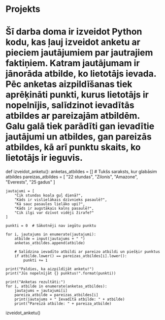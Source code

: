 # Projekts
# Šī darba doma ir izveidot Python kodu, kas ļauj izveidot anketu ar pieciem jautājumiem par jautrajiem faktiņiem. Katram jautājumam ir jānorāda atbilde, ko lietotājs ievada. Pēc anketas aizpildīšanas tiek aprēķināti punkti, kurus lietotājs ir nopelnījis, salīdzinot ievadītās atbildes ar pareizajām atbildēm. Galu galā tiek parādīti gan ievadītie jautājumi un atbildes, gan pareizās atbildes, kā arī punktu skaits, ko lietotājs ir ieguvis.

def izveidot_anketu():
    anketas_atbildes = []  # Tukšs saraksts, kur glabāsim atbildes
    pareizas_atbildes = [
        "22 stundas",
        "Zilonis",
        "Amazone",
        "Everests",
        "25 gadus"
    ]

    jautajumi = [
        "Cik stundas koala guļ dienā?",
        "Kāds ir vislielākais dzīvnieks pasaulē?",
        "Kā sauc pasaules lielāko upi?",
        "Kāds ir augstākais kalns pasaulē?",
        "Cik ilgi var dzīvot vidēji žirafe?"
    ]

    punkti = 0  # Sākotnēji nav iegūtu punktu

    for i, jautajums in enumerate(jautajumi):
        atbilde = input(jautajums + " ")
        anketas_atbildes.append(atbilde)

        # Salīdzina ievadīto atbildi ar pareizo atbildi un piešķir punktus
        if atbilde.lower() == pareizas_atbildes[i].lower():
            punkti += 1

    print("Paldies, ka aizpildījāt anketu!")
    print("Jūs nopelnījāt {} punktus!".format(punkti))

    print("Anketas rezultāti:")
    for i, atbilde in enumerate(anketas_atbildes):
        jautajums = jautajumi[i]
        pareiza_atbilde = pareizas_atbildes[i]
        print(jautajums + " Ievadītā atbilde: " + atbilde)
        print("Pareizā atbilde: " + pareiza_atbilde)

izveidot_anketu()
